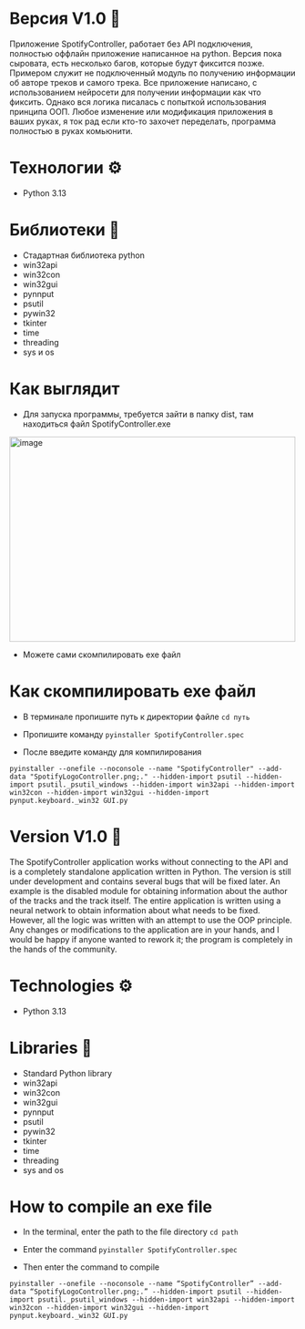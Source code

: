 # Версия V1.0 💾
Приложение SpotifyController, работает без API подключения, полностью оффлайн приложение написанное на python. Версия пока сыровата, есть несколько багов, которые будут фиксится позже. Примером служит не подключенный модуль по получению информации об авторе треков и самого трека. Все приложение написано, с использованием нейросети для получении информации как что фиксить. Однако вся логика писалась с попыткой использования принципа ООП. Любое изменение или модификация приложения в ваших руках, я ток рад если кто-то захочет переделать, программа полностью в руках комьюнити.

# Технологии ⚙️
- Python 3.13

# Библиотеки 📝
- Стадартная библиотека python
- win32api
- win32con
- win32gui
- pynnput
- psutil
- pywin32
- tkinter
- time
- threading
- sys и os

# Как выглядит
- Для запуска программы, требуется зайти в папку dist, там находиться файл SpotifyController.exe
<img width="502" height="360" alt="image" src="https://github.com/user-attachments/assets/8d67b405-3e64-45eb-89ce-4ea5bbcb8989" />

- Можете сами скомпилировать exe файл

# Как скомпилировать exe файл
- В терминале пропишите путь к директории файле `cd путь `

- Пропишите команду `pyinstaller SpotifyController.spec`

- После введите команду для компилирования

`pyinstaller --onefile --noconsole --name "SpotifyController" --add-data "SpotifyLogoController.png;." --hidden-import psutil --hidden-import psutil._psutil_windows --hidden-import win32api --hidden-import win32con --hidden-import win32gui --hidden-import pynput.keyboard._win32 GUI.py`



# Version V1.0 💾
The SpotifyController application works without connecting to the API and is a completely standalone application written in Python. The version is still under development and contains several bugs that will be fixed later. An example is the disabled module for obtaining information about the author of the tracks and the track itself. The entire application is written using a neural network to obtain information about what needs to be fixed. However, all the logic was written with an attempt to use the OOP principle. Any changes or modifications to the application are in your hands, and I would be happy if anyone wanted to rework it; the program is completely in the hands of the community.

# Technologies ⚙️
- Python 3.13

# Libraries 📝
- Standard Python library
- win32api
- win32con
- win32gui
- pynnput
- psutil
- pywin32
- tkinter
- time
- threading
- sys and os

# How to compile an exe file

- In the terminal, enter the path to the file directory `cd path`

- Enter the command `pyinstaller SpotifyController.spec`

- Then enter the command to compile

`pyinstaller --onefile --noconsole --name “SpotifyController” --add-data “SpotifyLogoController.png;.” --hidden-import psutil --hidden-import psutil._psutil_windows --hidden-import win32api --hidden-import win32con --hidden-import win32gui --hidden-import pynput.keyboard._win32 GUI.py`

